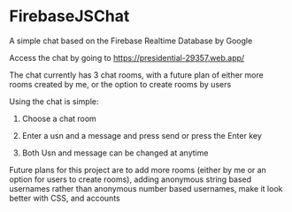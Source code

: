 # FirebaseJSChat
A simple chat based on the Firebase Realtime Database by Google

Access the chat by going to https://presidential-29357.web.app/

The chat currently has 3 chat rooms, with a future plan of either more rooms created by me, or the option to create rooms by users

Using the chat is simple:

  1) Choose a chat room
  
  2) Enter a usn and a message and press send or press the Enter key
  
  3) Both Usn and message can be changed at anytime
  
Future plans for this project are to add more rooms (either by me or an option for users to create rooms), adding anonymous string based usernames rather than anonymous number based usernames, make it look better with CSS, and accounts

